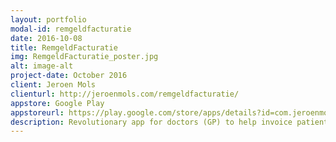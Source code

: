 ```yaml
---
layout: portfolio
modal-id: remgeldfacturatie
date: 2016-10-08
title: RemgeldFacturatie
img: RemgeldFacturatie_poster.jpg
alt: image-alt
project-date: October 2016
client: Jeroen Mols
clienturl: http://jeroenmols.com/remgeldfacturatie/
appstore: Google Play
appstoreurl: https://play.google.com/store/apps/details?id=com.jeroenmols.remgeldfacturatie
description: Revolutionary app for doctors (GP) to help invoice patients in hospitals and retirement homes. Simply use the Android app to quickly register patient visits, print bills and follow up payments.
---
```

